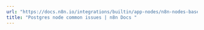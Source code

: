 ```yaml
---
url: "https://docs.n8n.io/integrations/builtin/app-nodes/n8n-nodes-base.postgres/common-issues/"
title: "Postgres node common issues | n8n Docs "
---
```


